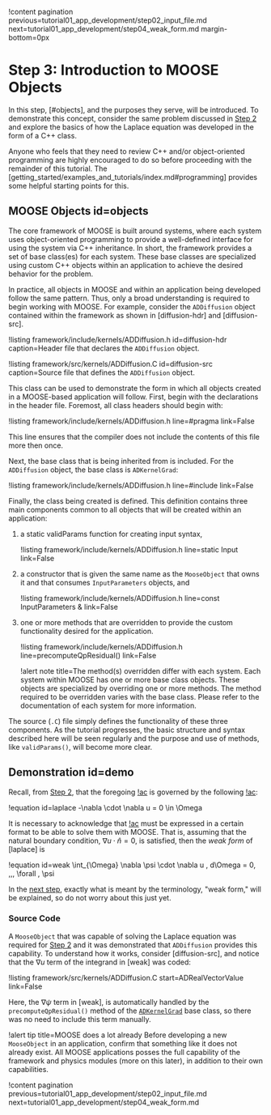 !content pagination previous=tutorial01_app_development/step02_input_file.md
                    next=tutorial01_app_development/step04_weak_form.md
                    margin-bottom=0px

# Step 3: Introduction to MOOSE Objects

In this step, [#objects], and the purposes they serve, will be introduced.
To demonstrate this concept, consider the same problem discussed in [Step 2](tutorial01_app_development/step02_input_file.md#demo) and explore the basics of how the Laplace equation was developed in the form of a C++ class.

Anyone who feels that they need to review C++ and/or object-oriented programming are highly encouraged to do so before proceeding with the remainder of this tutorial. The [getting_started/examples_and_tutorials/index.md#programming] provides some helpful starting points for this.

## MOOSE Objects id=objects

The core framework of MOOSE is built around systems, where each system uses object-oriented programming to provide a well-defined interface for using the system via C++ inheritance. In short, the framework provides a set of base class(es) for each system. These base classes are specialized using custom C++ objects within an application to achieve the desired behavior for the problem.

In practice, all objects in MOOSE and within an application being developed follow the same pattern. Thus, only a broad understanding is required to begin working with MOOSE. For example, consider the `ADDiffusion` object contained within the framework as shown in [diffusion-hdr] and [diffusion-src].

!listing framework/include/kernels/ADDiffusion.h
         id=diffusion-hdr
         caption=Header file that declares the `ADDiffusion` object.

!listing framework/src/kernels/ADDiffusion.C
         id=diffusion-src
         caption=Source file that defines the `ADDiffusion` object.

This class can be used to demonstrate the form in which all objects created in a MOOSE-based application will follow. First, begin with the declarations in the header file. Foremost, all class headers should begin with:

!listing framework/include/kernels/ADDiffusion.h line=#pragma link=False

This line ensures that the compiler does not include the contents of this file more then once.

Next, the base class that is being inherited from is included. For the `ADDiffusion` object, the base class is `ADKernelGrad`:

!listing framework/include/kernels/ADDiffusion.h line=#include link=False

Finally, the class being created is defined. This definition contains three main components common to all objects that will be created within an application:

1. a static validParams function for creating input syntax,

   !listing framework/include/kernels/ADDiffusion.h line=static Input link=False

1. a constructor that is given the same name as the `MooseObject` that owns it and that consumes `InputParameters` objects, and

   !listing framework/include/kernels/ADDiffusion.h line=const InputParameters & link=False

1. one or more methods that are overridden to provide the custom functionality desired for the application.

   !listing framework/include/kernels/ADDiffusion.h line=precomputeQpResidual() link=False

   !alert note title=The method(s) overridden differ with each system.
   Each system within MOOSE has one or more base class objects. These objects are specialized by
   overriding one or more methods. The method required to be overridden varies with the base class.
   Please refer to the documentation of each system for more information.

The source (`.C`) file simply defines the functionality of these three components. As the tutorial progresses, the basic structure and syntax described here will be seen regularly and the purpose and use of methods, like `validParams()`, will become more clear.

## Demonstration id=demo

Recall, from [Step 2](tutorial01_app_development/step02_input_file.md#demo), that the foregoing [!ac](BVP) is governed by the following [!ac](PDE):

!equation id=laplace
-\nabla \cdot \nabla u = 0 \in \Omega

It is necessary to acknowledge that [!ac](PDEs) must be expressed in a certain format to be able to solve them with MOOSE. That is, assuming that the natural boundary condition, $\nabla u \cdot \hat{n} = 0$, is satisfied, then the *weak form* of [laplace] is

!equation id=weak
\int_{\Omega} \nabla \psi \cdot \nabla u \, d\Omega = 0, \,\,\, \forall \, \psi

In the [next step](tutorial01_app_development/step04_weak_form.md), exactly what is meant by the terminology, "weak form," will be explained, so do not worry about this just yet.

### Source Code

A `MooseObject` that was capable of solving the Laplace equation was required for [Step 2](tutorial01_app_development/step02_input_file.md) and it was demonstrated that `ADDiffusion` provides this capability. To understand how it works, consider [diffusion-src], and notice that the $\nabla u$ term of the integrand in [weak] was coded:

!listing framework/src/kernels/ADDiffusion.C
         start=ADRealVectorValue
         link=False

Here, the $\nabla \psi$ term in [weak],
is automatically handled by the `precomputeQpResidual()` method of the [`ADKernelGrad`](source/kernels/ADKernelGrad.md) base class, so there was no need to include this term manually.

!alert tip title=MOOSE does a lot already
Before developing a new `MooseObject` in an application, confirm that something like it does not already exist. All MOOSE applications posses the full capability of the framework and physics modules (more on this later), in addition to their own capabilities.

!content pagination previous=tutorial01_app_development/step02_input_file.md
                    next=tutorial01_app_development/step04_weak_form.md
